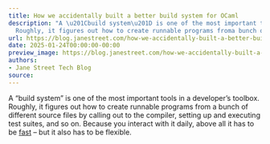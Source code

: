 ```yaml
---
title: How we accidentally built a better build system for OCaml
description: "A \u201Cbuild system\u201D is one of the most important tools in a developer\u2019stoolbox.
  Roughly, it figures out how to create runnable programs froma bunch of different..."
url: https://blog.janestreet.com/how-we-accidentally-built-a-better-build-system-for-ocaml-index/
date: 2025-01-24T00:00:00-00:00
preview_image: https://blog.janestreet.com/how-we-accidentally-built-a-better-build-system-for-ocaml-index/dune-jenga.png
authors:
- Jane Street Tech Blog
source:
---
```


<p>A “build system” is one of the most important tools in a developer’s
toolbox. Roughly, it figures out how to create runnable programs from
a bunch of different source files by calling out to the compiler,
setting up and executing test suites, and so on. Because you interact
with it daily, above all it has to be <a href="https://xkcd.com/303/">fast</a> –
but it also has to be flexible.</p>


